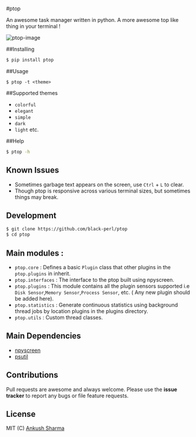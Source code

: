 #ptop

An awesome task manager written in python. A more awesome top like thing in your terminal !


![ptop-image](https://github.com/black-perl/ptop/blob/master/docs/ptop.gif)


##Installing

```bash
$ pip install ptop
```


##Usage

```
$ ptop -t <theme>
```


##Supported themes

- `colorful`     
- `elegant`    
- `simple`    
- `dark`   
- `light` etc.


##Help

```bash
$ ptop -h
```


## Known Issues

- Sometimes garbage text appears on the screen, use `Ctrl` + `L` to clear.
- Though ptop is responsive across various terminal sizes, but sometimes things may break.


## Development

```bash
$ git clone https://github.com/black-perl/ptop
$ cd ptop   
```


## Main modules :
- `ptop.core` : Defines a basic `Plugin` class that other plugins in the `ptop.plugins` in inherit.
- `ptop.interfaces` : The interface to the ptop built using npyscreen.
- `ptop.plugins` : This module contains all the plugin sensors supported i.e `Disk Sensor`,`Memory Sensor`,`Process Sensor`, etc. ( Any new plugin should be added here).
- `ptop.statistics` : Generate continuous statistics using background thread jobs by location plugins in the plugins directory.
- `ptop.utils` : Custom thread classes.


## Main Dependencies
- [npyscreen](https://pypi.python.org/pypi/npyscreen)
- [psutil](https://pypi.python.org/pypi/psutil)


## Contributions

Pull requests are awesome and always welcome. Please use the **issue tracker** to report any bugs or file feature requests.


## License 

MIT (C) [Ankush Sharma](http://github.com/black-perl)


